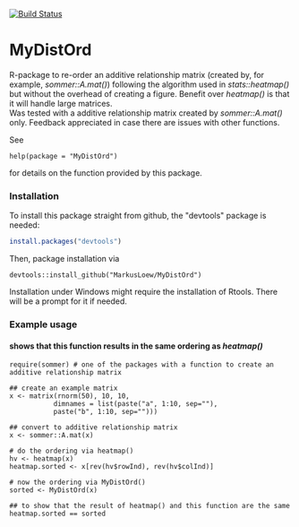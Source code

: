 [![Build Status](https://travis-ci.org/MarkusLoew/MyDistOrd.svg?branch=master)](https://travis-ci.org/MarkusLoew/MyDistOrd)



MyDistOrd
==============

R-package to re-order an additive relationship matrix (created by, for example, *sommer::A.mat()*) following the algorithm used in *stats::heatmap()* but without the overhead of creating a figure. Benefit over *heatmap()* is that it will handle large matrices.  
Was tested with a additive relationship matrix created by *sommer::A.mat()* only. Feedback appreciated in case there are issues with other functions.

See 

	help(package = "MyDistOrd") 

for details on the function provided by this package.

### Installation

To install this package straight from github, the "devtools" package is needed:

```r
install.packages("devtools")
```

Then, package installation via

```{r}
devtools::install_github("MarkusLoew/MyDistOrd")
```

Installation under Windows might require the installation of Rtools. There will be a prompt for it if needed.

### Example usage  
#### shows that this function results in the same ordering as *heatmap()*  

```{r}
require(sommer) # one of the packages with a function to create an additive relationship matrix

## create an example matrix
x <- matrix(rnorm(50), 10, 10, 
           dimnames = list(paste("a", 1:10, sep=""), 
           paste("b", 1:10, sep=""))) 

## convert to additive relationship matrix
x <- sommer::A.mat(x)

# do the ordering via heatmap()
hv <- heatmap(x)
heatmap.sorted <- x[rev(hv$rowInd), rev(hv$colInd)]

# now the ordering via MyDistOrd()
sorted <- MyDistOrd(x)

## to show that the result of heatmap() and this function are the same
heatmap.sorted == sorted
```
